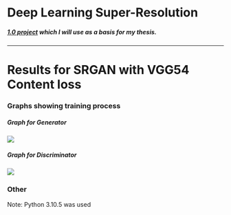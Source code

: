 # Deep Learning Super-Resolution

##### [1.0 project](https://github.com/Pakleni/Deep-Learning-Super-Resolution) which I will use as a basis for my thesis.

---

# Results for SRGAN with VGG54 Content loss

### Graphs showing training process

##### Graph for Generator

![](https://github.com/Pakleni/Deep-Learning-Super-Resolution2.0/blob/main/results/srgan/graph1.png)

##### Graph for Discriminator

![](https://github.com/Pakleni/Deep-Learning-Super-Resolution2.0/blob/main/results/srgan/graph2.png)

### Other

Note: Python 3.10.5 was used
